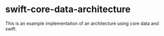 # swift-core-data-architecture
This is an example implementaiton of an architecture using core data and swift.
